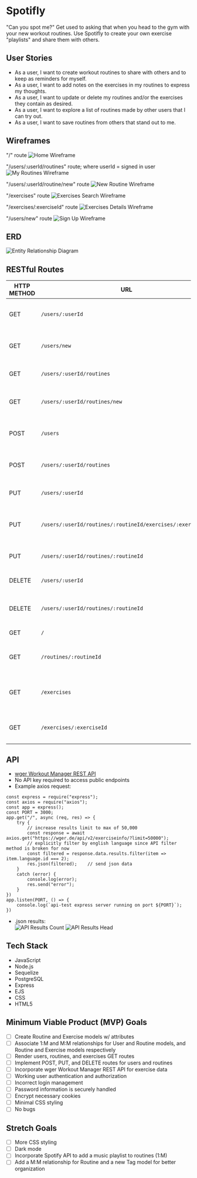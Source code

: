# Spotifly

"Can you spot me?" Get used to asking that when you head to the gym with your new workout routines. Use Spotifly to create your own exercise "playlists" and share them with others.

## User Stories

* As a user, I want to create workout routines to share with others and to keep as reminders for myself.
* As a user, I want to add notes on the exercises in my routines to express my thoughts.
* As a user, I want to update or delete my routines and/or the exercises they contain as desired.
* As a user, I want to explore a list of routines made by other users that I can try out.
* As a user, I want to save routines from others that stand out to me.

## Wireframes

"/" route
![Home Wireframe](./img/Home-Wireframe.png)

"/users/:userId/routines" route; where userId = signed in user
![My Routines Wireframe](./img/MyRoutines-Wireframe.png)

"/users/:userId/routine/new" route
![New Routine Wireframe](./img/NewRoutine-Wireframe.png)

"/exercises" route
![Exercises Search Wireframe](./img/Exercises-Search-Wireframe.png)

"/exercises/:exerciseId" route
![Exercises Details Wireframe](./img/Exercise-Details-Wireframe.png)

"/users/new" route
![Sign Up Wireframe](./img/SignUp-Wireframe.png)

## ERD

![Entity Relationship Diagram](./img/ERD.png)

## RESTful Routes

| HTTP METHOD | URL              | CRUD    | Response                              |
| ----------- | ---------------- | ------- | ------------------------------------- |
| GET         | `/users/:userId` | READ    | render user details page              |
| GET         | `/users/new` | READ    | render form for user creation             |
| GET         | `/users/:userId/routines` | READ   | render all routines from user |
| GET    | `/users/:userId/routines/new` | READ | render form for routine creation |
| POST        | `/users`         | CREATE  | create new user in database           |
| POST       | `/users/:userId/routines` | CREATE | create new routine in database |
| PUT         | `/users/:userId` | UPDATE  | update user in database               |
| PUT | `/users/:userId/routines/:routineId/exercises/:exercisesId` | UPDATE | update routine's exercise in database |
| PUT | `/users/:userId/routines/:routineId` | UPDATE | update routine in database |
| DELETE      | `/users/:userId` | DESTORY | delete user from database             |
| DELETE | `/users/:userId/routines/:routineId` | DESTORY | delete routine from database |
| GET         | `/` | READ    | render all routines     |
| GET         | `/routines/:routineId` | READ    | render routine details page     |
| GET         | `/exercises` | READ   | render exercises from search result |
| GET         | `/exercises/:exerciseId` | READ    | render exercise details page  |

## API

* [wger Workout Manager REST API](https://wger.de/api/v2/)
* No API key required to access public endpoints
* Example axios request:
```
const express = require("express");
const axios = require("axios");
const app = express();
const PORT = 3000;
app.get("/", async (req, res) => {
    try {
        // increase results limit to max of 50,000
        const response = await axios.get("https://wger.de/api/v2/exerciseinfo/?limit=50000");
        // explicitly filter by english language since API filter method is broken for now
        const filtered = response.data.results.filter(item => item.language.id === 2);
        res.json(filtered);    // send json data
    } 
    catch (error) {
        console.log(error);
        res.send("error");
    }
})
app.listen(PORT, () => {
    console.log(`api-test express server running on port ${PORT}`);
})
```
* .json results:<br>
![API Results Count](./img/API_results_count.png)
![API Results Head](./img/API_results_head.png)

## Tech Stack
* JavaScript
* Node.js
* Sequelize
* PostgreSQL
* Express
* EJS
* CSS
* HTML5

## Minimum Viable Product (MVP) Goals
* [ ] Create Routine and Exercise models w/ attributes
* [ ] Associate 1:M and M:M relationships for User and Routine models, and Routine and Exercise models respectively
* [ ] Render users, routines, and exercises GET routes
* [ ] Implement POST, PUT, and DELETE routes for users and routines
* [ ] Incorporate wger Workout Manager REST API for exercise data
* [ ] Working user authentication and authorization
* [ ] Incorrect login management
* [ ] Password information is securely handled
* [ ] Encrypt necessary cookies
* [ ] Minimal CSS styling
* [ ] No bugs

## Stretch Goals
* [ ] More CSS styling
* [ ] Dark mode
* [ ] Incorporate Spotify API to add a music playlist to routines (1:M)
* [ ] Add a M:M relationship for Routine and a new Tag model for better organization